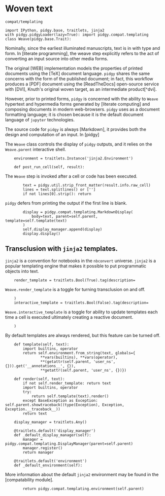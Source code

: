 # Woven text

```{toctree}
compat/templating
```

    import IPython, pidgy.base, traitlets, jinja2
    with pidgy.pidgyLoader(lazy=True): import pidgy.compat.templating
    class Weave(pidgy.base.Trait):
    
Nominally, since the earliest illuminated manuscripts, text is in with type and form. In [literate programming], the weave step explicitly refers to the act of converting an input source into other media forms.

The original [WEB] implementation models the properties of printed documents using the [TeX] document language.
`pidgy` shares the same concerns with the form of the published document; in fact, this workflow produces a [PDF] document using the [ReadTheDocs] open-source service with [DVI], Knuth's original woven target, as an intermediate product[^dvi].

However, prior to printed forms, `pidgy` is concerned with the ability to `Weave` hypertext and hypermedia forms generated by [literate computing] and composing documents in modern web-browsers. `pidgy` uses as a document formatting language; it is chosen because it is the default document language of `jupyter` technologies.

The source code for `pidgy` is always [Markdown], it provides both the design and computation of an input. In [pidgy]

The `Weave` class controls the display of `pidgy` outputs, and it relies on the `Weave.parent` interactive shell.

        environment = traitlets.Instance('jinja2.Environment')

        def post_run_cell(self, result):

The `Weave` step is invoked after a cell or code has been executed.

            text = pidgy.util.strip_front_matter(result.info.raw_cell)
            lines = text.splitlines() or ['']
            if not lines[0].strip(): return

`pidgy` defers from printing the output if the first line is blank.

            display = pidgy.compat.templating.MarkdownDisplay(
                body=text, parent=self.parent, template=self.template(text)
            )
            self.display_manager.append(display)
            display.display()


## Transclusion with `jinja2` templates.

`jinja2` is a convention for notebooks in the `nbconvert` universe. `jinja2` is a popular templating engine that makes it possible to put programmatic objects into text.


        render_template = traitlets.Bool(True).tag(description=
        
`Weave.render_template` is a toggle for turning transclusion on and off.
        
        )
        interactive_template = traitlets.Bool(False).tag(description=
        
`Weave.interactive_template` is a toggle for ability to update templates each time a cell is executed ultimately creating a reactive document.
        
        )

By default templates are always rendered, but this feature can be turned off.

        def template(self, text):
            import builtins, operator
            return self.environment.from_string(text, globals={
                    **vars(builtins), **vars(operator),
                    **(getattr(self.parent, 'user_ns', {})).get('__annotations__', {}),
                    **getattr(self.parent, 'user_ns', {})})
                    
        def render(self, text):
            if not self.render_template: return text
            import builtins, operator
            try:
                return self.template(text).render()
            except BaseException as Exception: self.parent.showtraceback((type(Exception), Exception, Exception.__traceback__))
            return text
            
        display_manager = traitlets.Any()
        
        @traitlets.default('display_manager')
        def _default_display_manager(self): 
            manager = pidgy.compat.templating.DisplayManager(parent=self.parent)
            manager.register()
            return manager

        @traitlets.default('environment')
        def _default_environment(self): 

More information about the default `jinja2` environment may be found in the [compatability module].

            return pidgy.compat.templating.environment(self.parent)
